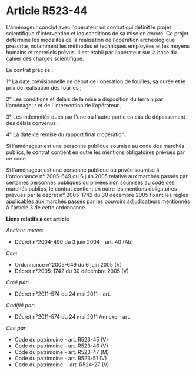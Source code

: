 # Article R523-44

L'aménageur conclut avec l'opérateur un contrat qui définit le projet scientifique d'intervention et les conditions de sa
mise en œuvre. Ce projet détermine les modalités de la réalisation de l'opération archéologique prescrite, notamment les
méthodes et techniques employées et les moyens humains et matériels prévus. Il est établi par l'opérateur sur la base du
cahier des charges scientifique.

Le contrat précise :

1° La date prévisionnelle de début de l'opération de fouilles, sa durée et le prix de réalisation des fouilles ;

2° Les conditions et délais de la mise à disposition du terrain par l'aménageur et de l'intervention de l'opérateur ;

3° Les indemnités dues par l'une ou l'autre partie en cas de dépassement des délais convenus ;

4° La date de remise du rapport final d'opération.

Si l'aménageur est une personne publique soumise au code des marchés publics, le contrat contient en outre les mentions
obligatoires prévues par ce code.

Si l'aménageur est une personne publique ou privée soumise à l'ordonnance n° 2005-649 du 6 juin 2005 relative aux marchés
passés par certaines personnes publiques ou privées non soumises au code des marchés publics, le contrat contient en outre
les mentions obligatoires prévues par le décret n° 2005-1742 du 30 décembre 2005 fixant les règles applicables aux marchés
passés par les pouvoirs adjudicateurs mentionnés à l'article 3 de cette ordonnance.

**Liens relatifs à cet article**

_Anciens textes_:

  - Décret n°2004-490 du 3 juin 2004 - art. 40 (Ab)

_Cite_:

  - Ordonnance n°2005-649 du 6 juin 2005 (V)
  - Décret n°2005-1742 du 30 décembre 2005 (V)

_Créé par_:

  - Décret n°2011-574 du 24 mai 2011  - art.

_Codifié par_:

  - Décret n°2011-574 du 24 mai 2011 Annexe - art.

_Cité par_:

  - Code du patrimoine - art. R523-45 (V)
  - Code du patrimoine - art. R523-46 (V)
  - Code du patrimoine - art. R523-47 (M)
  - Code du patrimoine - art. R523-51 (V)
  - Code du patrimoine. - art. R524-27 (V)
